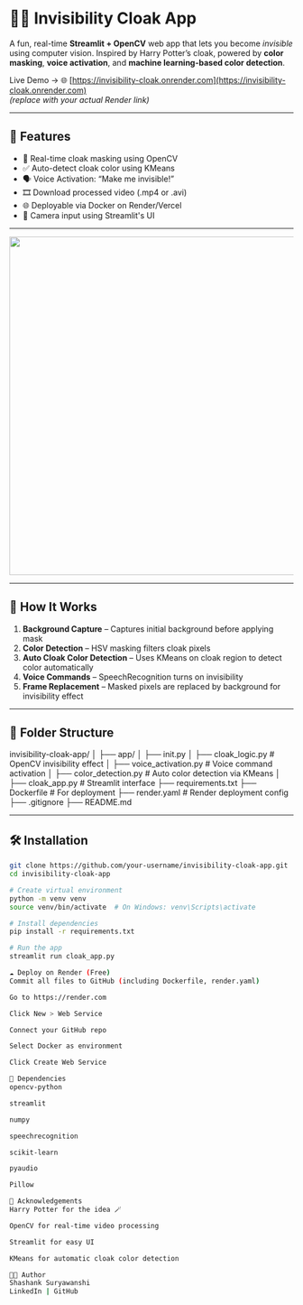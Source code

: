 # 🧙‍♂️ Invisibility Cloak App

A fun, real-time **Streamlit + OpenCV** web app that lets you become *invisible* using computer vision. Inspired by Harry Potter’s cloak, powered by **color masking**, **voice activation**, and **machine learning-based color detection**.

Live Demo → 🌐 [https://invisibility-cloak.onrender.com](https://invisibility-cloak.onrender.com)  
*(replace with your actual Render link)*

---

## 🚀 Features

- 🎥 Real-time cloak masking using OpenCV
- ✅ Auto-detect cloak color using KMeans
- 🗣 Voice Activation: “Make me invisible!”
- 🎞 Download processed video (.mp4 or .avi)
- 🌐 Deployable via Docker on Render/Vercel
- 📸 Camera input using Streamlit's UI

---


<p align="center">
  <img src="https://raw.githubusercontent.com/your-username/invisibility-cloak-app/main/demo.gif" width="600"/>
</p>

---

## 🧠 How It Works

1. **Background Capture** – Captures initial background before applying mask
2. **Color Detection** – HSV masking filters cloak pixels
3. **Auto Cloak Color Detection** – Uses KMeans on cloak region to detect color automatically
4. **Voice Commands** – SpeechRecognition turns on invisibility
5. **Frame Replacement** – Masked pixels are replaced by background for invisibility effect

---

## 📁 Folder Structure

invisibility-cloak-app/
│
├── app/
│ ├── init.py
│ ├── cloak_logic.py # OpenCV invisibility effect
│ ├── voice_activation.py # Voice command activation
│ ├── color_detection.py # Auto color detection via KMeans
│
├── cloak_app.py # Streamlit interface
├── requirements.txt
├── Dockerfile # For deployment
├── render.yaml # Render deployment config
├── .gitignore
├── README.md


---

## 🛠️ Installation

```bash
git clone https://github.com/your-username/invisibility-cloak-app.git
cd invisibility-cloak-app

# Create virtual environment
python -m venv venv
source venv/bin/activate  # On Windows: venv\Scripts\activate

# Install dependencies
pip install -r requirements.txt

# Run the app
streamlit run cloak_app.py

☁️ Deploy on Render (Free)
Commit all files to GitHub (including Dockerfile, render.yaml)

Go to https://render.com

Click New > Web Service

Connect your GitHub repo

Select Docker as environment

Click Create Web Service

🧪 Dependencies
opencv-python

streamlit

numpy

speechrecognition

scikit-learn

pyaudio

Pillow

🙌 Acknowledgements
Harry Potter for the idea 🪄

OpenCV for real-time video processing

Streamlit for easy UI

KMeans for automatic cloak color detection

🧑‍💻 Author
Shashank Suryawanshi
LinkedIn | GitHub
